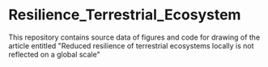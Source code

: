 # Resilience_Terrestrial_Ecosystem

This repository contains source data of figures and code for drawing of the article entitled "Reduced resilience of terrestrial ecosystems locally is not reflected on a global scale"
